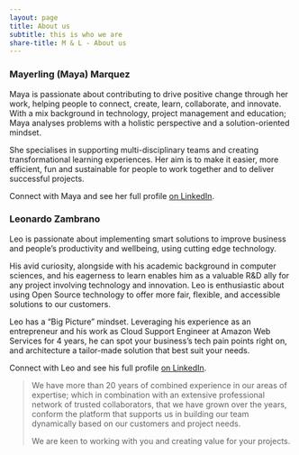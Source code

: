 ```yaml
---
layout: page
title: About us
subtitle: this is who we are
share-title: M & L - About us
---
```


### Mayerling (Maya) Marquez

Maya is passionate about contributing to drive positive change through her work, helping people to connect, create, learn, collaborate, and innovate. With a mix background in technology, project management and education; Maya analyses problems with a holistic perspective and a solution-oriented mindset.

She specialises in supporting multi-disciplinary teams and creating transformational learning experiences. Her aim is to make it easier, more efficient, fun and sustainable for people to work together and to deliver successful projects.

Connect with Maya and see her full profile [on LinkedIn](https://www.linkedin.com/in/mayerlingmarquez/).

### Leonardo Zambrano

Leo is passionate about implementing smart solutions to improve business and people’s productivity and wellbeing, using cutting edge technology.

His avid curiosity, alongside with his academic background in computer sciences, and his eagerness to learn enables him as a valuable R&D ally for any project involving technology and innovation. Leo is enthusiastic about using Open Source technology to offer more fair, flexible, and accessible solutions to our customers.

Leo has a “Big Picture” mindset. Leveraging his experience as an entrepreneur and his work as Cloud Support Engineer at Amazon Web Services for 4 years, he can spot your business’s tech pain points right on, and architecture a tailor-made solution that best suit your needs.

Connect with Leo and see his full profile [on LinkedIn](https://www.linkedin.com/in/leonardozambrano/).

> We have more than 20 years of combined experience in our areas of expertise; which in combination with an extensive professional network of trusted collaborators, that we have grown over the years, conform the platform that supports us in building our team dynamically based on our customers and project needs.
>
> We are keen to working with you and creating value for your projects.
